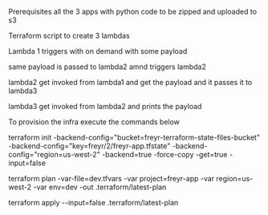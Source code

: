Prerequisites
all the 3 apps with python code to be zipped and uploaded to s3

Terraform script to create 3 lambdas

Lambda 1 triggers with on demand with some payload

same payload is passed to lambda2 amnd triggers lambda2

lambda2 get invoked from lambda1 and get the payload and it passes it to lambda3

lambda3 get invoked from lambda2 and prints the payload

To provision the infra execute the commands below

terraform init -backend-config="bucket=freyr-terraform-state-files-bucket" -backend-config="key=freyr/2/freyr-app.tfstate" -backend-config="region=us-west-2" -backend=true -force-copy -get=true -input=false


terraform plan -var-file=dev.tfvars -var project=freyr-app -var region=us-west-2 -var env=dev -out .terraform/latest-plan

terraform apply --input=false .terraform/latest-plan